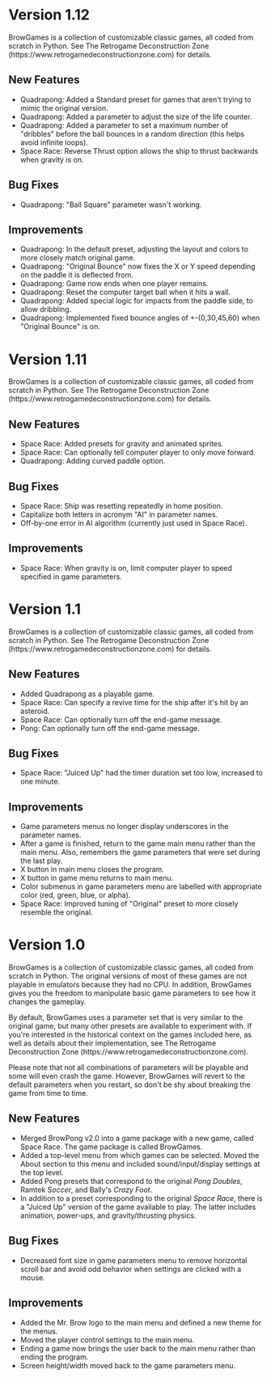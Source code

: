 <h1>Version 1.12</h1>

<p>BrowGames is a collection of customizable classic games, all coded from scratch in Python. See The Retrogame Deconstruction Zone (https://www.retrogamedeconstructionzone.com) for details.</p>

<h2>New Features</h2>

<ul>
<li>Quadrapong: Added a Standard preset for games that aren't trying to mimic the original version.</li>
<li>Quadrapong: Added a parameter to adjust the size of the life counter.</li>
<li>Quadrapong: Added a parameter to set a maximum number of "dribbles" before the ball bounces in a random direction (this helps avoid infinite loops).</li>
<li>Space Race: Reverse Thrust option allows the ship to thrust backwards when gravity is on.</li>
</ul>
<h2>Bug Fixes</h2>
<ul>
<li>Quadrapong: "Ball Square" parameter wasn't working.</li>
</ul>

<h2>Improvements</h2>
<ul>
<li>Quadrapong: In the default preset, adjusting the layout and colors to more closely match original game.</li>
<li>Quadrapong: "Original Bounce" now fixes the X or Y speed depending on the paddle it is deflected from.</li>
<li>Quadrapong: Game now ends when one player remains.</li>
<li>Quadrapong: Reset the computer target ball when it hits a wall. </li>
<li>Quadrapong: Added special logic for impacts from the paddle side, to allow dribbling.</li>
<li>Quadrapong: Implemented fixed bounce angles of +-(0,30,45,60) when "Original Bounce" is on.</li>
</ul>

<h1>Version 1.11</h1>

<p>BrowGames is a collection of customizable classic games, all coded from scratch in Python. See The Retrogame Deconstruction Zone (https://www.retrogamedeconstructionzone.com) for details.</p>

<h2>New Features</h2>

<ul>
<li>Space Race: Added presets for gravity and animated sprites.</li>
<li>Space Race: Can optionally tell computer player to only move forward.</li>
<li>Quadrapong: Adding curved paddle option.</li>
</ul>
<h2>Bug Fixes</h2>
<ul>
<li>Space Race: Ship was resetting repeatedly in home position.
<li>Capitalize both letters in acronym "AI" in parameter names.</li>
<li>Off-by-one error in AI algorithm (currently just used in Space Race).</li>
</ul>

<h2>Improvements</h2>
<ul>
<li>Space Race: When gravity is on, limit computer player to speed specified in game parameters.</li>
</ul>

<h1>Version 1.1</h1>

<p>BrowGames is a collection of customizable classic games, all coded from scratch in Python. See The Retrogame Deconstruction Zone (https://www.retrogamedeconstructionzone.com) for details.</p>

<h2>New Features</h2>

<ul>
<li>Added Quadrapong as a playable game.</li>
<li>Space Race: Can specify a revive time for the ship after it's hit by an asteroid.</li>
<li>Space Race: Can optionally turn off the end-game message.</li>
<li>Pong: Can optionally turn off the end-game message.</li>
</ul>
<h2>Bug Fixes</h2>
<ul>
<li>Space Race: "Juiced Up" had the timer duration set too low, increased to one minute.</li>
</ul>

<h2>Improvements</h2>
<ul>
<li>Game parameters menus no longer display underscores in the parameter names.</li>
<li>After a game is finished, return to the game main menu rather than the main menu. Also, remembers the game parameters that were set during the last play.</li>
<li>X button in main menu closes the program. </li>
<li>X button in game menu returns to main menu. </li>
<li>Color submenus in game parameters menu are labelled with appropriate color (red, green, blue, or alpha).</li>
<li>Space Race: Improved tuning of "Original" preset to more closely resemble the original.</li>
</ul>

<h1>Version 1.0</h1>

<p>BrowGames is a collection of customizable classic games, all coded from scratch in Python. The original versions of most of these games are not playable in emulators because they had no CPU. In addition, BrowGames gives you the freedom to manipulate basic game parameters to see how it changes the gameplay.</p>
By default, BrowGames uses a parameter set that is very similar to the original game, but many other presets are available to experiment with. If you're interested in the historical context on the games included here, as well as details about their implementation, see The Retrogame Deconstruction Zone (https://www.retrogamedeconstructionzone.com).</p>

<p>Please note that not all combinations of parameters will be playable and some will even crash the game. However, BrowGames will revert to the default parameters when you restart, so don't be shy about breaking the game from time to time.</p>

<h2>New Features</h2>

<ul>
<li>Merged BrowPong v2.0 into a game package with a new game, called Space Race. The game package is called BrowGames.</li>
<li>Added a top-level menu from which games can be selected. Moved the About section to this menu and included sound/input/display settings at the top level.</li>
<li>Added Pong presets that correspond to the original <i>Pong Doubles</i>, Ramtek <i>Soccer</i>, and Bally's <i>Crazy Foot</i>.</li>
<li>In addition to a preset corresponding to the original <i>Space Race</i>, there is a "Juiced Up" version of the game available to play. The latter includes animation, power-ups, and gravity/thrusting physics.</li>
</ul>
<h2>Bug Fixes</h2>
<ul>
<li>Decreased font size in game parameters menu to remove horizontal scroll bar and avoid odd behavior when settings are clicked with a mouse.</li>
</ul>

<h2>Improvements</h2>
<ul>
<li>Added the Mr. Brow logo to the main menu and defined a new theme for the menus.</li>
<li>Moved the player control settings to the main menu.</li>
<li>Ending a game now brings the user back to the main menu rather than ending the program.</li>
<li>Screen height/width moved back to the game parameters menu.</li>
</ul>

